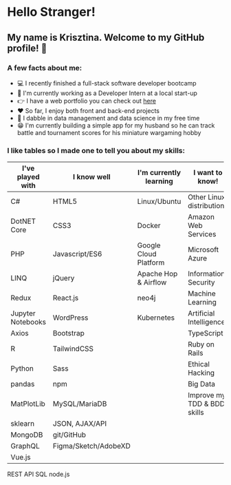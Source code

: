 # Hello Stranger!

## My name is Krisztina. Welcome to my GitHub profile! :wave:


### A few facts about me:
- :computer: I recently finished a full-stack software developer bootcamp
- :muscle: I'm currently working as a Developer Intern at a local start-up 
- :point_right: I have a web portfolio you can check out [here](https://krisztinapap.github.io/portfolio-project/)
- :heart: So far, I enjoy both front and back-end projects
- :brain: I dabble in data management and data science in my free time
- :grin: I'm currently building a simple app for my husband so he can track battle and tournament scores for his miniature wargaming hobby


### I like tables so I made one to tell you about my skills:

I've played with | I know well | I'm currently learning | I want to know!
---------------- | ------ | ----------------------- | --------------
C# | HTML5 | Linux/Ubuntu | Other Linux distributions
DotNET Core | CSS3 | Docker | Amazon Web Services
PHP | Javascript/ES6 | Google Cloud Platform | Microsoft Azure
LINQ | jQuery | Apache Hop & Airflow | Information Security
Redux | React.js | neo4j | Machine Learning
Jupyter Notebooks | WordPress | Kubernetes | Artificial Intelligence
Axios | Bootstrap | | TypeScript
R | TailwindCSS | | Ruby on Rails
Python | Sass | | Ethical Hacking
pandas | npm | | Big Data
MatPlotLib | MySQL/MariaDB | | Improve my TDD & BDD skills 
sklearn | JSON, AJAX/API 
MongoDB | git/GitHub
GraphQL | Figma/Sketch/AdobeXD
Vue.js | 
REST API
SQL
node.js
